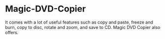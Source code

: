 # Magic-DVD-Copier
It comes with a lot of useful features such as copy and paste, freeze and burn, copy to disc, rotate and zoom, and save to CD. Magic DVD Copier also offers.
